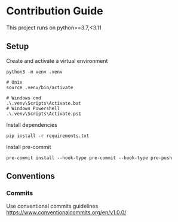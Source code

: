 # Contribution Guide

This project runs on python>=3.7,<3.11

## Setup

Create and activate a virtual environment

```shell
python3 -m venv .venv

# Unix
source .venv/bin/activate

# Windows cmd
.\.venv\Scripts\Activate.bat
# Windows Powershell
.\.venv\Scripts\Activate.ps1
```

Install dependencies

```shell
pip install -r requirements.txt
```

Install pre-commit

```shell
pre-commit install --hook-type pre-commit --hook-type pre-push
```

## Conventions

### Commits

Use conventional commits guidelines https://www.conventionalcommits.org/en/v1.0.0/
